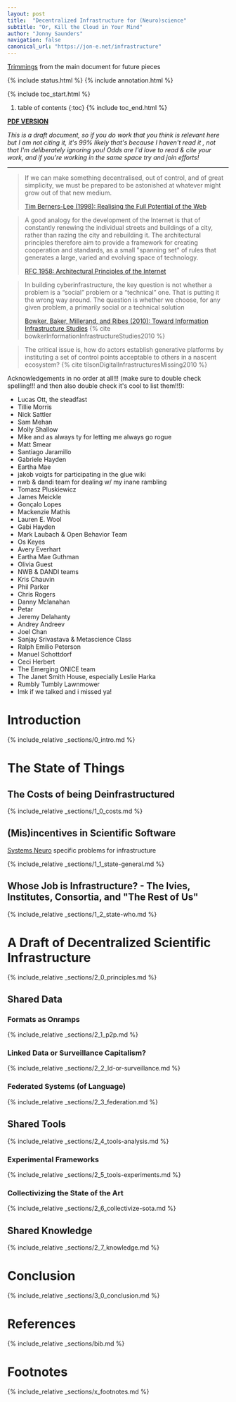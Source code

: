 ```yaml
---
layout: post
title:  "Decentralized Infrastructure for (Neuro)science"
subtitle: "Or, Kill the Cloud in Your Mind"
author: "Jonny Saunders"
navigation: false
canonical_url: "https://jon-e.net/infrastructure"
---
```


<div class="trimlink">
<a href="trims">Trimmings</a> <span>from the main document for future pieces</span>
</div>

{% include status.html %}
{% include annotation.html %}

{% include toc_start.html %}
1. table of contents
{:toc}
{% include toc_end.html %}

[**PDF VERSION**](/infrastructure/tex/decentralized_infrastructure_render.pdf)


*This is a draft document, so if you do work that you think is relevant here but I am not citing it, it's 99% likely that's because I haven't read it , not that I'm deliberately ignoring you! Odds are I'd love to read & cite your work, and if you're working in the same space try and join efforts!*

----


> If we can make something decentralised, out of control, and of great simplicity, we must be prepared to be astonished at whatever might grow out of that new medium. 
> 
> [Tim Berners-Lee (1998): Realising the Full Potential of the Web](https://www.w3.org/1998/02/Potential.html)

>  A good analogy for the development of the Internet is that of
> constantly renewing the individual streets and buildings of a city,
> rather than razing the city and rebuilding it. The architectural
> principles therefore aim to provide a framework for creating
> cooperation and standards, as a small "spanning set" of rules that
> generates a large, varied and evolving space of technology.
>
>   [RFC 1958: Architectural Principles of the Internet](https://datatracker.ietf.org/doc/html/rfc1958)

> In building cyberinfrastructure, the key question is not whether a problem is a “social” problem or a “technical” one. That is putting it the wrong way around. The question is whether we choose, for any given problem, a primarily social or a technical solution
>
> [Bowker, Baker, Millerand, and Ribes (2010): Toward Information Infrastructure Studies](https://doi.org/10.1007/978-1-4020-9789-8_5) {% cite bowkerInformationInfrastructureStudies2010 %}

> The critical issue is, how do actors establish generative platforms by instituting a set of control points acceptable to others in a nascent ecosystem? {% cite tilsonDigitalInfrastructuresMissing2010 %}

Acknowledgements in no order at all!!! (make sure to double check spelling!!! and then also double check it's cool to list them!!!):

* Lucas Ott, the steadfast
* Tillie Morris
* Nick Sattler
* Sam Mehan
* Molly Shallow
* Mike and as always ty for letting me always go rogue
* Matt Smear
* Santiago Jaramillo
* Gabriele Hayden
* Eartha Mae
* jakob voigts for participating in the glue wiki
* nwb & dandi team for dealing w/ my inane rambling
* Tomasz Pluskiewicz
* James Meickle
* Gonçalo Lopes
* Mackenzie Mathis
* Lauren E. Wool
* Gabi Hayden
* Mark Laubach & Open Behavior Team
* Os Keyes
* Avery Everhart
* Eartha Mae Guthman
* Olivia Guest
* NWB & DANDI teams
* Kris Chauvin
* Phil Parker
* Chris Rogers
* Danny Mclanahan
* Petar 
* Jeremy Delahanty
* Andrey Andreev
* Joel Chan
* Sanjay Srivastava & Metascience Class
* Ralph Emilio Peterson
* Manuel Schottdorf
* Ceci Herbert
* The Emerging ONICE team
* The Janet Smith House, especially Leslie Harka
* Rumbly Tumbly Lawnmower
* lmk if we talked and i missed ya!

# Introduction

{% include_relative _sections/0_intro.md %}

# The State of Things

## The Costs of being Deinfrastructured

{% include_relative _sections/1_0_costs.md %}


## (Mis)incentives in Scientific Software

<div class="trimlink">
<a href="trims.html#systems-neuroscience-specifically">Systems Neuro</a> <span>specific problems for infrastructure</span>
</div>

{% include_relative _sections/1_1_state-general.md %}

## Whose Job is Infrastructure? - The Ivies, Institutes, Consortia, and "The Rest of Us"

{% include_relative _sections/1_2_state-who.md %}

# A Draft of Decentralized Scientific Infrastructure

{% include_relative _sections/2_0_principles.md %}

## Shared Data

### Formats as Onramps

{% include_relative _sections/2_1_p2p.md %}

### Linked Data or Surveillance Capitalism?

{% include_relative _sections/2_2_ld-or-surveillance.md %}

### Federated Systems (of Language)

{% include_relative _sections/2_3_federation.md %}

## Shared Tools

{% include_relative _sections/2_4_tools-analysis.md %}


### Experimental Frameworks

{% include_relative _sections/2_5_tools-experiments.md %}

### Collectivizing the State of the Art

{% include_relative _sections/2_6_collectivize-sota.md %}

## Shared Knowledge

{% include_relative _sections/2_7_knowledge.md %}

# Conclusion

{% include_relative _sections/3_0_conclusion.md %}

# References

{% include_relative _sections/bib.md %}

# Footnotes

{% include_relative _sections/x_footnotes.md %}


